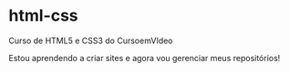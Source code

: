 # html-css
 Curso de HTML5 e CSS3 do CursoemVIdeo

Estou aprendendo a criar sites e agora vou gerenciar meus repositórios!